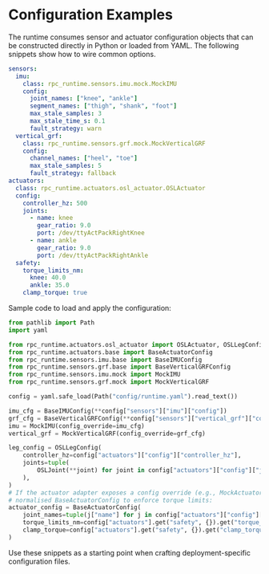 # Configuration Examples

The runtime consumes sensor and actuator configuration objects that can be
constructed directly in Python or loaded from YAML. The following snippets show
how to wire common options.

```yaml
sensors:
  imu:
    class: rpc_runtime.sensors.imu.mock.MockIMU
    config:
      joint_names: ["knee", "ankle"]
      segment_names: ["thigh", "shank", "foot"]
      max_stale_samples: 3
      max_stale_time_s: 0.1
      fault_strategy: warn
  vertical_grf:
    class: rpc_runtime.sensors.grf.mock.MockVerticalGRF
    config:
      channel_names: ["heel", "toe"]
      max_stale_samples: 5
      fault_strategy: fallback
actuators:
  class: rpc_runtime.actuators.osl_actuator.OSLActuator
  config:
    controller_hz: 500
    joints:
      - name: knee
        gear_ratio: 9.0
        port: /dev/ttyActPackRightKnee
      - name: ankle
        gear_ratio: 9.0
        port: /dev/ttyActPackRightAnkle
  safety:
    torque_limits_nm:
      knee: 40.0
      ankle: 35.0
    clamp_torque: true
```

Sample code to load and apply the configuration:

```python
from pathlib import Path
import yaml

from rpc_runtime.actuators.osl_actuator import OSLActuator, OSLLegConfig, OSLJoint
from rpc_runtime.actuators.base import BaseActuatorConfig
from rpc_runtime.sensors.imu.base import BaseIMUConfig
from rpc_runtime.sensors.grf.base import BaseVerticalGRFConfig
from rpc_runtime.sensors.imu.mock import MockIMU
from rpc_runtime.sensors.grf.mock import MockVerticalGRF

config = yaml.safe_load(Path("config/runtime.yaml").read_text())

imu_cfg = BaseIMUConfig(**config["sensors"]["imu"]["config"])
grf_cfg = BaseVerticalGRFConfig(**config["sensors"]["vertical_grf"]["config"])
imu = MockIMU(config_override=imu_cfg)
vertical_grf = MockVerticalGRF(config_override=grf_cfg)

leg_config = OSLLegConfig(
    controller_hz=config["actuators"]["config"]["controller_hz"],
    joints=tuple(
        OSLJoint(**joint) for joint in config["actuators"]["config"]["joints"]
    ),
)
# If the actuator adapter exposes a config override (e.g., MockActuator), pass the
# normalised BaseActuatorConfig to enforce torque limits:
actuator_config = BaseActuatorConfig(
    joint_names=tuple(j["name"] for j in config["actuators"]["config"]["joints"]),
    torque_limits_nm=config["actuators"].get("safety", {}).get("torque_limits_nm"),
    clamp_torque=config["actuators"].get("safety", {}).get("clamp_torque", False),
)
```

Use these snippets as a starting point when crafting deployment-specific
configuration files.
